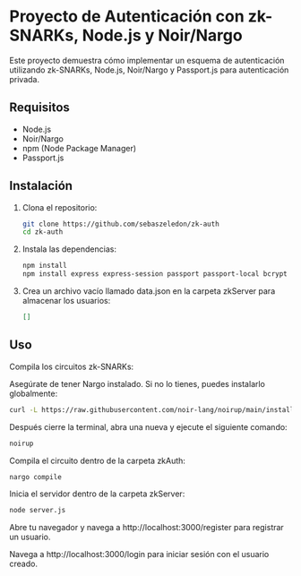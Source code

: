 # Proyecto de Autenticación con zk-SNARKs, Node.js y Noir/Nargo

Este proyecto demuestra cómo implementar un esquema de autenticación utilizando zk-SNARKs, Node.js, Noir/Nargo y Passport.js para autenticación privada.

## Requisitos

- Node.js
- Noir/Nargo
- npm (Node Package Manager)
- Passport.js

## Instalación

1. Clona el repositorio:

   ```sh
   git clone https://github.com/sebaszeledon/zk-auth
   cd zk-auth
   ```

2. Instala las dependencias:

   ```sh
   npm install
   npm install express express-session passport passport-local bcrypt dotenv
   ```

3. Crea un archivo vacío llamado data.json en la carpeta zkServer para almacenar los usuarios:
   ```json
   []
   ```

## Uso

Compila los circuitos zk-SNARKs:

Asegúrate de tener Nargo instalado. Si no lo tienes, puedes instalarlo globalmente:

```sh
curl -L https://raw.githubusercontent.com/noir-lang/noirup/main/install | bash
```

Después cierre la terminal, abra una nueva y ejecute el siguiente comando:

```sh
noirup
```

Compila el circuito dentro de la carpeta zkAuth:

```sh
nargo compile
```

Inicia el servidor dentro de la carpeta zkServer:

```sh
node server.js
```

Abre tu navegador y navega a http://localhost:3000/register para registrar un usuario.

Navega a http://localhost:3000/login para iniciar sesión con el usuario creado.
